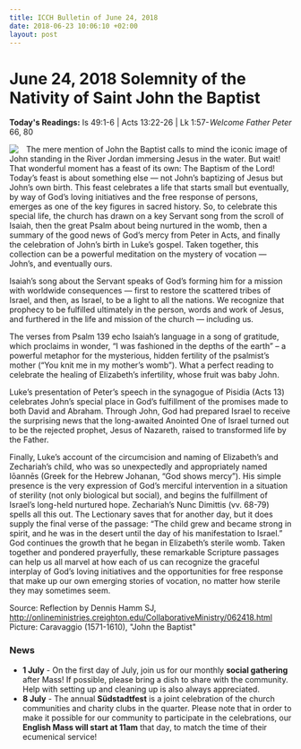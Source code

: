 ```yaml
---
title: ICCH Bulletin of June 24, 2018
date: 2018-06-23 10:06:10 +02:00
layout: post
---
```


# June 24, 2018 Solemnity of the Nativity of Saint John the Baptist
<span style="float: right"><em>Welcome Father Peter</em></span>
**Today's Readings:** Is 49:1-6 | Acts 13:22-26 | Lk 1:57-66, 80


<img style="float: left; margin-right: 1em;" src="https://upload.wikimedia.org/wikipedia/commons/4/48/Caravaggio-Baptist-Toledo.jpg">

The mere mention of John the Baptist calls to mind the iconic image of John standing in the River Jordan immersing Jesus in the water. But wait! That wonderful moment has a feast of its own: The Baptism of the Lord! Today’s feast is about something else — not John’s baptizing of Jesus but John’s own birth. This feast celebrates a life that starts small but eventually, by way of God’s loving initiatives and the free response of persons, emerges as one of the key figures in sacred history. So, to celebrate this special life, the church has drawn on a key Servant song from the scroll of Isaiah, then the great Psalm about being nurtured in the womb, then a summary of the good news of God’s mercy from Peter in Acts, and finally the celebration of John’s birth in Luke’s gospel. Taken together, this collection can be a powerful meditation on the mystery of vocation — John’s, and eventually ours.

Isaiah’s song about the Servant speaks of God’s forming him for a mission with worldwide consequences — first to restore the scattered tribes of Israel, and then, as Israel, to be a light to all the nations. We recognize that prophecy to be fulfilled ultimately in the person, words and work of Jesus, and furthered in the life and mission of the church — including us.

The verses from Psalm 139 echo Isaiah’s language in a song of gratitude, which proclaims in wonder, “I was fashioned in the depths of the earth” – a powerful metaphor for the mysterious, hidden fertility of the psalmist’s mother (“You knit me in my mother’s womb”). What a perfect reading to celebrate the healing of Elizabeth’s infertility, whose fruit was baby John.

Luke’s presentation of Peter’s speech in the synagogue of Pisidia (Acts 13) celebrates John’s special place in God’s fulfillment of the promises made to both David and Abraham. Through John, God had prepared Israel to receive the surprising news that the long-awaited Anointed One of Israel turned out to be the rejected prophet, Jesus of Nazareth, raised to transformed life by the Father.

Finally, Luke’s account of the circumcision and naming of Elizabeth’s and Zechariah’s child, who was so unexpectedly and appropriately named Iōannēs (Greek for the Hebrew Johanan, “God shows mercy”). His simple presence is the very expression of God’s merciful intervention in a situation of sterility (not only biological but social), and begins the fulfillment of Israel’s long-held nurtured hope. Zechariah’s Nunc Dimittis (vv. 68-79) spells all this out. The Lectionary saves that for another day, but it does supply the final verse of the passage: “The child grew and became strong in spirit, and he was in the desert until the day of his manifestation to Israel.” God continues the growth that he began in Elizabeth’s sterile womb. Taken together and pondered prayerfully, these remarkable Scripture passages can help us all marvel at how each of us can recognize the graceful interplay of God’s loving initiatives and the opportunities for free response that make up our own emerging stories of vocation, no matter how sterile they may sometimes seem.

Source: Reflection by Dennis Hamm SJ, http://onlineministries.creighton.edu/CollaborativeMinistry/062418.html
Picture: Caravaggio (1571-1610), "John the Baptist"

### News 

* **1 July** - On the first day of July, join us for our monthly **social gathering** after Mass! If possible, please bring a dish to share with the community. Help with setting up and cleaning up is also always appreciated.
* **8 July** - The annual **Südstadtfest** is a joint celebration of the church communities and charity clubs in the quarter. Please note that in order to make it possible for our community to participate in the celebrations, our **English Mass will start at 11am** that day, to match the time of their ecumenical service!
